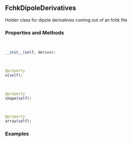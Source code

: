 ## <a id="McUtils.McUtils.GaussianInterface.FChkDerivatives.FchkDipoleDerivatives">FchkDipoleDerivatives</a>
Holder class for dipole derivatives coming out of an fchk file

### Properties and Methods
<a id="McUtils.McUtils.GaussianInterface.FChkDerivatives.FchkDipoleDerivatives.__init__" class="docs-object-method">&nbsp;</a>
```python
__init__(self, derivs): 
```

<a id="McUtils.McUtils.GaussianInterface.FChkDerivatives.FchkDipoleDerivatives.n" class="docs-object-method">&nbsp;</a>
```python
@property
n(self): 
```

<a id="McUtils.McUtils.GaussianInterface.FChkDerivatives.FchkDipoleDerivatives.shape" class="docs-object-method">&nbsp;</a>
```python
@property
shape(self): 
```

<a id="McUtils.McUtils.GaussianInterface.FChkDerivatives.FchkDipoleDerivatives.array" class="docs-object-method">&nbsp;</a>
```python
@property
array(self): 
```

### Examples


